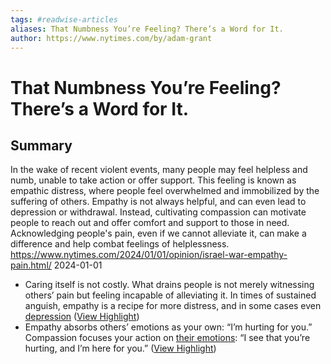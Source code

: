 ```yaml
---
tags: #readwise-articles
aliases: That Numbness You’re Feeling? There’s a Word for It.
author: https://www.nytimes.com/by/adam-grant
---
```

# That Numbness You’re Feeling? There’s a Word for It.

## Summary
In the wake of recent violent events, many people may feel helpless and numb, unable to take action or offer support. This feeling is known as empathic distress, where people feel overwhelmed and immobilized by the suffering of others. Empathy is not always helpful, and can even lead to depression or withdrawal. Instead, cultivating compassion can motivate people to reach out and offer comfort and support to those in need. Acknowledging people's pain, even if we cannot alleviate it, can make a difference and help combat feelings of helplessness.
https://www.nytimes.com/2024/01/01/opinion/israel-war-empathy-pain.html/
2024-01-01

- Caring itself is not costly. What drains people is not merely witnessing others’ pain but feeling incapable of alleviating it. In times of sustained anguish, empathy is a recipe for more distress, and in some cases even [depression](https://onlinelibrary.wiley.com/doi/full/10.1002/pchj.482) ([View Highlight](https://read.readwise.io/read/01hkknvrk9rd3w2vtx6wqcagvr))
- Empathy absorbs others’ emotions as your own: “I’m hurting for you.” Compassion focuses your action on [their emotions](https://psycnet.apa.org/record/2016-46141-001): “I see that you’re hurting, and I’m here for you.” ([View Highlight](https://read.readwise.io/read/01hkknwn5yqeefkbvdypzx7ayv))
